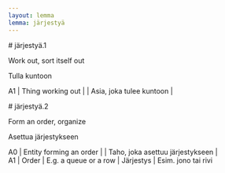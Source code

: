 ```yaml
---
layout: lemma
lemma: järjestyä
---
```


<div class="sense">
# <span class="sensename">järjestyä.1</span>

<span class="description">Work out, sort itself out</span>

<span class="description">Tulla kuntoon</span>

A1 | Thing working out |   | Asia, joka tulee kuntoon |  

</div>

<div class="sense">
# <span class="sensename">järjestyä.2</span>

<span class="description">Form an order, organize</span>

<span class="description">Asettua järjestykseen</span>

A0 | Entity forming an order |   | Taho, joka asettuu järjestykseen |  
A1 | Order | E.g. a queue or a row | Järjestys | Esim. jono tai rivi

</div>


